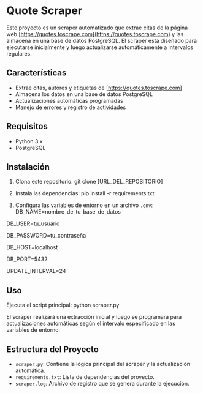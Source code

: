 # Quote Scraper

Este proyecto es un scraper automatizado que extrae citas de la página web [https://quotes.toscrape.com](https://quotes.toscrape.com) y las almacena en una base de datos PostgreSQL. El scraper está diseñado para ejecutarse inicialmente y luego actualizarse automáticamente a intervalos regulares.

## Características

- Extrae citas, autores y etiquetas de [https://quotes.toscrape.com]
- Almacena los datos en una base de datos PostgreSQL
- Actualizaciones automáticas programadas
- Manejo de errores y registro de actividades

## Requisitos

- Python 3.x
- PostgreSQL

## Instalación

1. Clona este repositorio:
git clone [URL_DEL_REPOSITORIO]

2. Instala las dependencias:
pip install -r requirements.txt

3. Configura las variables de entorno en un archivo `.env`:
DB_NAME=nombre_de_tu_base_de_datos

DB_USER=tu_usuario

DB_PASSWORD=tu_contraseña

DB_HOST=localhost

DB_PORT=5432

UPDATE_INTERVAL=24


## Uso

Ejecuta el script principal:
python scraper.py

El scraper realizará una extracción inicial y luego se programará para actualizaciones automáticas según el intervalo especificado en las variables de entorno.

## Estructura del Proyecto

- `scraper.py`: Contiene la lógica principal del scraper y la actualización automática.
- `requirements.txt`: Lista de dependencias del proyecto.
- `scraper.log`: Archivo de registro que se genera durante la ejecución.